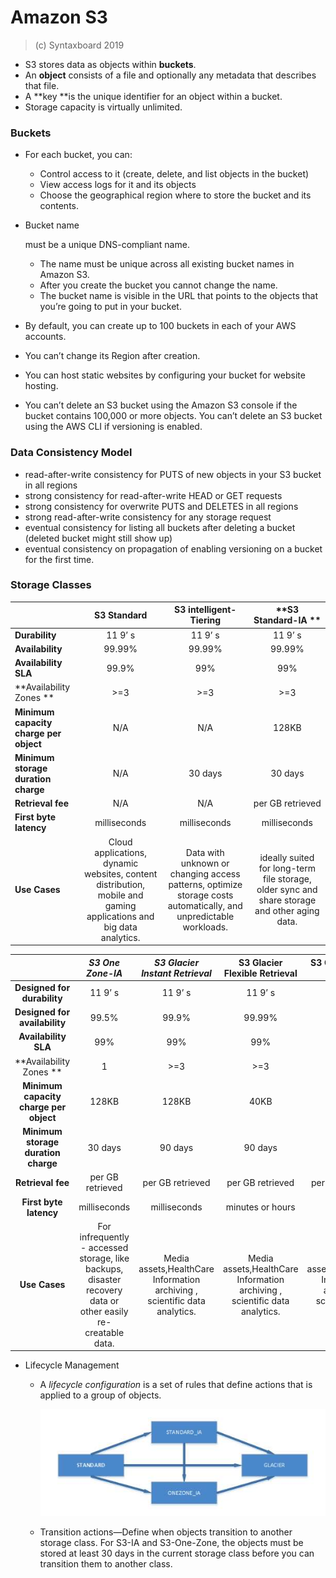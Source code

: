 # Amazon S3

> (c) Syntaxboard 2019

- S3 stores data as objects within **buckets**.
- An **object** consists of a file and optionally any metadata that describes that file.
- A **key **is the unique identifier for an object within a bucket.
- Storage capacity is virtually unlimited.

### **Buckets**

- For each bucket, you can:
  
  - Control access to it (create, delete, and list objects in the bucket)
  - View access logs for it and its objects
  - Choose the geographical region where to store the bucket and its contents.

- Bucket name 
  
  must be a unique DNS-compliant name.
  
  - The name must be unique across all existing bucket names in Amazon S3.
  - After you create the bucket you cannot change the name.
  - The bucket name is visible in the URL that points to the objects that you’re going to put in your bucket.

- By default, you can create up to 100 buckets in each of your AWS accounts.

- You can’t change its Region after creation.

- You can host static websites by configuring your bucket for website hosting.

- You can’t delete an S3 bucket using the Amazon S3 console if the bucket contains 100,000 or more objects. You can’t delete an S3 bucket using the AWS CLI if versioning is enabled.

### **Data Consistency Model**

- read-after-write consistency for PUTS of new objects in your S3 bucket in all regions
- strong consistency for read-after-write HEAD or GET requests
- strong consistency for overwrite PUTS and DELETES in all regions
- strong read-after-write consistency for any storage request
- eventual consistency for listing all buckets after deleting a bucket (deleted bucket might still show up)
- eventual consistency on propagation of enabling versioning on a bucket for the first time.

### **Storage Classes**

|                                        | **S3 Standard**                                                                                                    | **S3 intelligent-Tiering**                                                                                         | **S3 Standard-IA **                                                                           |
| -------------------------------------- |:------------------------------------------------------------------------------------------------------------------:|:------------------------------------------------------------------------------------------------------------------:|:---------------------------------------------------------------------------------------------:|
| **Durability**                         | 11 9’ s                                                                                                            | 11 9’ s                                                                                                            | 11 9’ s                                                                                       |
| **Availability**                       | 99.99%                                                                                                             | 99.99%                                                                                                             | 99.99%                                                                                        |
| **Availability SLA**                   | 99.9%                                                                                                              | 99%                                                                                                                | 99%                                                                                           |
| **Availability Zones **                | >=3                                                                                                                | >=3                                                                                                                | >=3                                                                                           |
| **Minimum capacity charge per object** | N/A                                                                                                                | N/A                                                                                                                | 128KB                                                                                         |
| **Minimum storage duration charge**    | N/A                                                                                                                | 30 days                                                                                                            | 30 days                                                                                       |
| **Retrieval fee**                      | N/A                                                                                                                | N/A                                                                                                                | per GB retrieved                                                                              |
| **First byte latency**                 | milliseconds                                                                                                       | milliseconds                                                                                                       | milliseconds                                                                                  |
| **Use Cases**                          | Cloud applications, dynamic websites, content distribution, mobile and gaming applications and big data analytics. | Data with unknown or changing access  patterns, optimize storage costs automatically, and unpredictable workloads. | ideally suited for long-term file storage, older sync and share storage and other aging data. |

|                                        | *S3 One Zone-IA*                                                                                             | *S3 Glacier Instant Retrieval*                                             | **S3 Glacier Flexible Retrieval**                                          | **S3 Glacier Deep Archive**                                                |
|:--------------------------------------:|:------------------------------------------------------------------------------------------------------------:|:--------------------------------------------------------------------------:|:--------------------------------------------------------------------------:|:--------------------------------------------------------------------------:|
| **Designed for durability**            | 11 9’ s                                                                                                      | 11 9’ s                                                                    | 11 9’ s                                                                    | 11 9’ s                                                                    |
| **Designed for availability**          | 99.5%                                                                                                        | 99.9%                                                                      | 99.99%                                                                     | 99.99%                                                                     |
| **Availability SLA**                   | 99%                                                                                                          | 99%                                                                        | 99%                                                                        | 99.9%                                                                      |
| **Availability Zones **                | 1                                                                                                            | >=3                                                                        | >=3                                                                        | >=3                                                                        |
| **Minimum capacity charge per object** | 128KB                                                                                                        | 128KB                                                                      | 40KB                                                                       | 40 KB                                                                      |
| **Minimum storage duration charge**    | 30 days                                                                                                      | 90 days                                                                    | 90 days                                                                    | 180 days                                                                   |
| **Retrieval fee**                      | per GB retrieved                                                                                             | per GB retrieved                                                           | per GB retrieved                                                           | per GB retrieved                                                           |
| **First byte latency**                 | milliseconds                                                                                                 | milliseconds                                                               | minutes or hours                                                           | hours                                                                      |
| **Use Cases**                          | For infrequently - accessed storage, like backups, disaster recovery data or other easily re-creatable data. | Media assets,HealthCare Information archiving , scientific data analytics. | Media assets,HealthCare Information archiving , scientific data analytics. | Media assets,HealthCare Information archiving , scientific data analytics. |

- Lifecycle Management
  
  - A *lifecycle configuration* is a set of rules that define actions that is applied to a group of objects.
    
    ![](/storage/images/lifecycle-management.jpg)
  
  - Transition actions—Define when objects transition to another storage class. For S3-IA and S3-One-Zone, the objects must be stored at least 30 days in the current storage class before you can transition them to another class.

